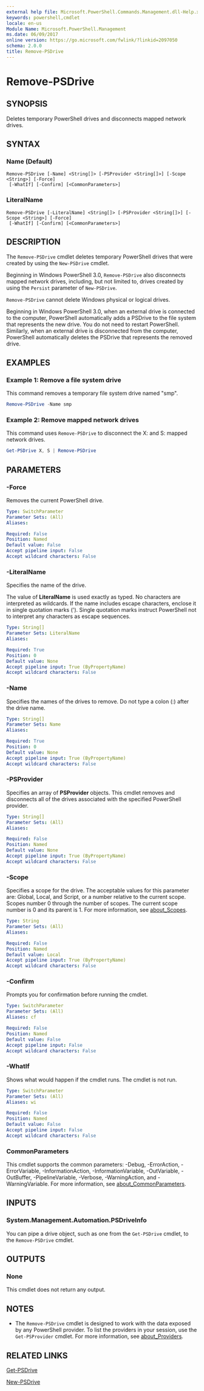 ```yaml
---
external help file: Microsoft.PowerShell.Commands.Management.dll-Help.xml
keywords: powershell,cmdlet
locale: en-us
Module Name: Microsoft.PowerShell.Management
ms.date: 06/09/2017
online version: https://go.microsoft.com/fwlink/?linkid=2097050
schema: 2.0.0
title: Remove-PSDrive
---
```

# Remove-PSDrive

## SYNOPSIS
Deletes temporary PowerShell drives and disconnects mapped network drives.

## SYNTAX

### Name (Default)

```
Remove-PSDrive [-Name] <String[]> [-PSProvider <String[]>] [-Scope <String>] [-Force]
 [-WhatIf] [-Confirm] [<CommonParameters>]
```

### LiteralName

```
Remove-PSDrive [-LiteralName] <String[]> [-PSProvider <String[]>] [-Scope <String>] [-Force]
 [-WhatIf] [-Confirm] [<CommonParameters>]
```

## DESCRIPTION

The `Remove-PSDrive` cmdlet deletes temporary PowerShell drives that were created by using the `New-PSDrive` cmdlet.

Beginning in Windows PowerShell 3.0, `Remove-PSDrive` also disconnects mapped network drives, including, but not limited to, drives created by using the `Persist` parameter of `New-PSDrive`.

`Remove-PSDrive` cannot delete Windows physical or logical drives.

Beginning in Windows PowerShell 3.0, when an external drive is connected to the computer, PowerShell automatically adds a PSDrive to the file system that represents the new drive.
You do not need to restart PowerShell.
Similarly, when an external drive is disconnected from the computer, PowerShell automatically deletes the PSDrive that represents the removed drive.

## EXAMPLES

### Example 1: Remove a file system drive

This command removes a temporary file system drive named "smp".

```powershell
Remove-PSDrive -Name smp
```

### Example 2: Remove mapped network drives

This command uses `Remove-PSDrive` to disconnect the X: and S: mapped network drives.

```powershell
Get-PSDrive X, S | Remove-PSDrive
```

## PARAMETERS

### -Force

Removes the current PowerShell drive.

```yaml
Type: SwitchParameter
Parameter Sets: (All)
Aliases:

Required: False
Position: Named
Default value: False
Accept pipeline input: False
Accept wildcard characters: False
```

### -LiteralName

Specifies the name of the drive.

The value of **LiteralName** is used exactly as typed.
No characters are interpreted as wildcards.
If the name includes escape characters, enclose it in single quotation marks (').
Single quotation marks instruct PowerShell not to interpret any characters as escape sequences.

```yaml
Type: String[]
Parameter Sets: LiteralName
Aliases:

Required: True
Position: 0
Default value: None
Accept pipeline input: True (ByPropertyName)
Accept wildcard characters: False
```

### -Name

Specifies the names of the drives to remove.
Do not type a colon (:) after the drive name.

```yaml
Type: String[]
Parameter Sets: Name
Aliases:

Required: True
Position: 0
Default value: None
Accept pipeline input: True (ByPropertyName)
Accept wildcard characters: False
```

### -PSProvider

Specifies an array of **PSProvider** objects.
This cmdlet removes and disconnects all of the drives associated with the specified PowerShell provider.

```yaml
Type: String[]
Parameter Sets: (All)
Aliases:

Required: False
Position: Named
Default value: None
Accept pipeline input: True (ByPropertyName)
Accept wildcard characters: False
```

### -Scope

Specifies a scope for the drive.
The acceptable values for this parameter are: Global, Local, and Script, or a number relative to the current scope. Scopes number 0 through the number of scopes. The current scope number is 0 and its parent is 1.
For more information, see [about_Scopes](../Microsoft.PowerShell.Core/About/about_Scopes.md).

```yaml
Type: String
Parameter Sets: (All)
Aliases:

Required: False
Position: Named
Default value: Local
Accept pipeline input: True (ByPropertyName)
Accept wildcard characters: False
```

### -Confirm

Prompts you for confirmation before running the cmdlet.

```yaml
Type: SwitchParameter
Parameter Sets: (All)
Aliases: cf

Required: False
Position: Named
Default value: False
Accept pipeline input: False
Accept wildcard characters: False
```

### -WhatIf

Shows what would happen if the cmdlet runs.
The cmdlet is not run.

```yaml
Type: SwitchParameter
Parameter Sets: (All)
Aliases: wi

Required: False
Position: Named
Default value: False
Accept pipeline input: False
Accept wildcard characters: False
```

### CommonParameters

This cmdlet supports the common parameters: -Debug, -ErrorAction, -ErrorVariable, -InformationAction, -InformationVariable, -OutVariable, -OutBuffer, -PipelineVariable, -Verbose, -WarningAction, and -WarningVariable. For more information, see [about_CommonParameters](../Microsoft.PowerShell.Core/About/about_CommonParameters.md).

## INPUTS

### System.Management.Automation.PSDriveInfo

You can pipe a drive object, such as one from the `Get-PSDrive` cmdlet, to the `Remove-PSDrive` cmdlet.

## OUTPUTS

### None

This cmdlet does not return any output.

## NOTES

- The `Remove-PSDrive` cmdlet is designed to work with the data exposed by any PowerShell provider. To list the providers in your session, use the `Get-PSProvider` cmdlet. For more information, see [about_Providers](../Microsoft.PowerShell.Core/About/about_Providers.md).

## RELATED LINKS

[Get-PSDrive](Get-PSDrive.md)

[New-PSDrive](New-PSDrive.md)
